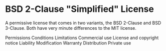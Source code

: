 BSD 2-Clause "Simplified" License
=================================

A permissive license that comes in two variants, the BSD 2-Clause and BSD 3-Clause. Both have very minute differences to
the MIT license.

Permissions                      Conditions                                                    Limitations
Commercial use                   License and copyright notice                                  Liability
Modification                                                                                   Warranty
Distribution
Private use
